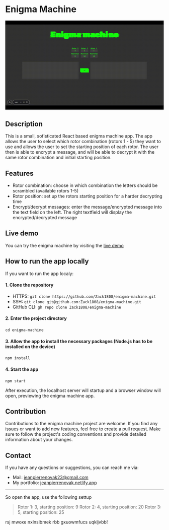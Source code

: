 # Enigma Machine

<p align="center">
    <img src="./public/enigma_machine.gif" alt="Preview of the enigma machine">
</p>

## Description

This is a small, sofisticated React based enigma machine app. The app allows the user to select which rotor combination (rotors 1 - 5) they want to use and allows the user to set the starting position of each rotor. The user then is able to encrypt a message, and will be able to decrypt it with the same rotor combination and initial starting position.

## Features

- Rotor combination: choose in which combination the letters should be scrambled (available rotors 1-5)
- Rotor position: set up the rotors starting position for a harder decrypting time
- Encrypt/decrypt messages: enter the message/encrypted message into the text field on the left. The right textfield will display the encrypted/decrypted message

## Live demo

You can try the enigma machine by visiting the [live demo](https://zack1808.github.io/enigma-machine/)

## How to run the app locally

If you want to run the app localy:

#### 1. Clone the repository

- HTTPS: `git clone https://github.com/Zack1808/enigma-machine.git`
- SSH: `git clone git@github.com:Zack1808/enigma-machine.git`
- GitHub CLI: `gh repo clone Zack1808/enigma-machine`

#### 2. Enter the project directory

`cd enigma-machine`

#### 3. Allow the app to install the necessary packages (Node.js has to be installed on the device)

`npm install`

#### 4. Start the app

`npm start`

After execution, the localhost server will startup and a browser window will open, previewing the enigma machine app.

## Contribution

Contributions to the enigma machine project are welcome. If you find any issues or want to add new features, feel free to create a pull request. Make sure to follow the project's coding conventions and provide detailed information about your changes.

## Contact

If you have any questions or suggestions, you can reach me via:

- Mail: jeanpierrenovak23@gmail.com
- My portfolio: [jeanpierrenovak.netlify.app](https://jeanpierrenovak.netlify.app)

---

So open the app, use the following settup

> Rotor 1: 3, starting position: 9
> Rotor 2: 4, starting position: 20
> Rotor 3: 5, starting position: 25

rsj mwoxe nxlnslbmek rbb gxuowmfucs uqkljvbb!
